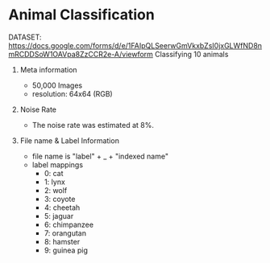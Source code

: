 # Animal Classification
DATASET: https://docs.google.com/forms/d/e/1FAIpQLSeerwGmVkxbZsI0jxGLWfND8nmRCDDSoW1OAVpa8ZzCCR2e-A/viewform
 Classifying 10 animals

1. Meta information
    - 50,000 Images
    - resolution: 64x64 (RGB)

2. Noise Rate
    - The noise rate was estimated at 8%.
 
3. File name & Label Information
    - file name is "label" + _ + "indexed name"
    - label mappings
      - 0: cat
      - 1: lynx
      - 2: wolf
      - 3: coyote
      - 4: cheetah
      - 5: jaguar
      - 6: chimpanzee
      - 7: orangutan
      - 8: hamster
      - 9: guinea pig


 
